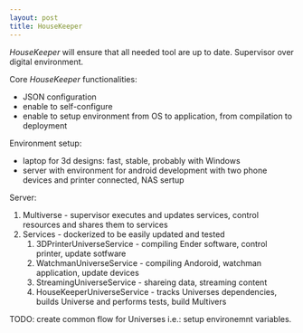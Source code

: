```yaml
---
layout: post
title: HouseKeeper
---
```


*HouseKeeper* will ensure that all needed tool are up to date. Supervisor over digital environment.

Core *HouseKeeper* functionalities:
- JSON configuration
- enable to self-configure
- enable to setup environment from OS to application, from compilation to deployment

Environment setup:
- laptop for 3d designs: fast, stable, probably with Windows
- server with environment for android development with two phone devices and printer connected, NAS sertup

Server:
  1. Multiverse - supervisor executes and updates services, control resources and shares them to services
  2. Services - dockerized to be easily updated and tested
     1. 3DPrinterUniverseService - compiling Ender software, control printer, update sotfware
     2. WatchmanUniverseService - compiling Andoroid, watchman application, update devices
     3. StreamingUniverseService - shareing data, streaming content
     4. HouseKeeperUniverseService - tracks Universes dependencies, builds Universe and performs tests, build Multivers
  
  
TODO: create common flow for Universes i.e.: setup environemnt variables.
  
